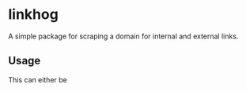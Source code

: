 # linkhog

A simple package for scraping a domain for internal and external links.

## Usage

This can either be